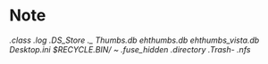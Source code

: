 # Note

*.class
*.log
*.DS_Store
._*
Thumbs.db
ehthumbs.db
ehthumbs_vista.db
Desktop.ini
$RECYCLE.BIN/
*~
.fuse_hidden*
.directory
.Trash-*
.nfs*

